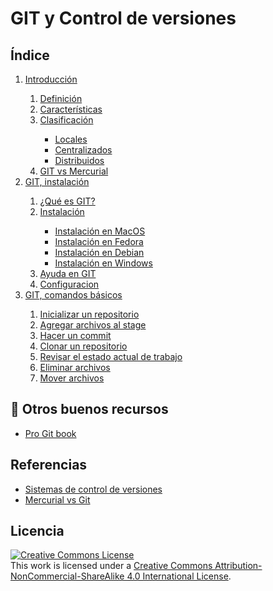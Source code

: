 # GIT y Control de versiones

## Índice

<ol>
  <li><a href="https://github.com/gnujavasergio/git-course/git-slide/intro#/index">Introducción</a></li>
  <ol>
    <li><a href="https://github.com/gnujavasergio/git-course/git-slide/intro#control-versiones">Definición</a></li>
    <li><a href="https://github.com/gnujavasergio/git-course/git-slide/intro#caracteristicas">Características</a></li>
    <li><a href="https://github.com/gnujavasergio/git-course/git-slide/intro#clasificacion">Clasificación</a></li>
      <ul>
        <li><a href="https://github.com/gnujavasergio/git-course/git-slide/intro#locales">Locales</a></li>
        <li><a href="https://github.com/gnujavasergio/git-course/git-slide/intro#centralizados">Centralizados</a></li>
        <li><a href="https://github.com/gnujavasergio/git-course/git-slide/intro#distribuidos">Distribuidos</a></li>
      </ul>
    <li><a href="https://github.com/gnujavasergio/git-course/git-slide/intro#/git-vs-mercurial">GIT vs Mercurial</a></li>
  </ol>
  <li><a href="https://github.com/gnujavasergio/git-course/git-slide/git#/index">GIT, instalación</a></li>
  <ol>
    <li><a href="https://github.com/gnujavasergio/git-course/git-slide/git#git">¿Qué es GIT?</a></li>
    <li><a href="https://github.com/gnujavasergio/git-course/git-slide/git#instalacion">Instalación</a></li>
      <ul>
        <li><a href="https://github.com/gnujavasergio/git-course/git-slide/git#install-mac">Instalación en MacOS</a></li>
        <li><a href="https://github.com/gnujavasergio/git-course/git-slide/git#install-fedora">Instalación en Fedora</a></li>
        <li><a href="https://github.com/gnujavasergio/git-course/git-slide/git#install-debian">Instalación en Debian</a></li>
        <li><a href="https://github.com/gnujavasergio/git-course/git-slide/git#install-windows">Instalación en Windows</a></li>
      </ul>
    <li><a href="https://github.com/gnujavasergio/git-course/git-slide/git#ayuda">Ayuda en GIT</a></li>
    <li><a href="https://github.com/gnujavasergio/git-course/git-slide/git#config">Configuracion</a></li>
  </ol>
  <li><a href="https://github.com/gnujavasergio/git-course/git-slide/basics#index">GIT, comandos básicos</a></li>
  <ol>
    <li><a href="https://github.com/gnujavasergio/git-course/git-slide/basics#start">Inicializar un repositorio</a></li>
    <li><a href="https://github.com/gnujavasergio/git-course/git-slide/basics#add">Agregar archivos al stage</a></li>
    <li><a href="https://github.com/gnujavasergio/git-course/git-slide/basics#commit">Hacer un commit</a></li>
    <li><a href="https://github.com/gnujavasergio/git-course/git-slide/basics#clone">Clonar un repositorio</a></li>
    <li><a href="https://github.com/gnujavasergio/git-course/git-slide/basics#status">Revisar el estado actual de trabajo</a></li>
    <li><a href="https://github.com/gnujavasergio/git-course/git-slide/basics#rm">Eliminar archivos</a></li>
    <li><a href="https://github.com/gnujavasergio/git-course/git-slide/basics#mv">Mover archivos</a></li>
  </ol>
</ol>

## :book: Otros buenos recursos

* [Pro Git book](https://git-scm.com/book/en/v2)

## Referencias

* [Sistemas de control de versiones](https://www.ecured.cu/Sistemas_de_control_de_versiones)
* [Mercurial vs Git](http://danteslab.blogspot.mx/2014/01/mercurial-vs-git.html)

## Licencia

<a rel="license" href="http://creativecommons.org/licenses/by-nc-sa/4.0/"><img alt="Creative Commons License" style="border-width:0" src="https://i.creativecommons.org/l/by-nc-sa/4.0/88x31.png" /></a><br />This work is licensed under a <a rel="license" href="http://creativecommons.org/licenses/by-nc-sa/4.0/">Creative Commons Attribution-NonCommercial-ShareAlike 4.0 International License</a>.
